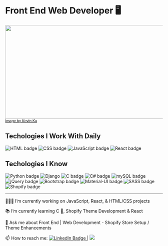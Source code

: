 <h1>Front End Web Developer 🖥</h1> 


<a href="https://lyolayale.github.io/portfolio/"><img src="https://images.unsplash.com/photo-1506452819137-0422416856b8?ixlib=rb-4.0.3&ixid=MnwxMjA3fDB8MHxzZWFyY2h8OTV8fHdlYiUyMGRldmVsb3BtZW50fGVufDB8fDB8fA%3D%3D&auto=format&fit=crop&w=800&q=60" style="height: 300px; width: 1200px; object-fit: cover"></a>
<small><a href="https://unsplash.com/@ikukevk">Image by Kevin Ku</a></small>

<h2>Techologies I Work With Daily</h2>
<p>
<img src="https://img.shields.io/badge/HTML5-E34F26?style=for-the-badge&logo=html5&logoColor=white" alt="HTML badge"/> 
<img src="https://img.shields.io/badge/CSS3-1572B6?style=for-the-badge&logo=css3&logoColor=white" alt="CSS badge"/> 
<img src="https://img.shields.io/badge/JavaScript-F7DF1E?style=for-the-badge&logo=javascript&logoColor=black" alt="JavaScript badge"/> 
<img src="https://img.shields.io/badge/React-20232A?style=for-the-badge&logo=react&logoColor=61DAFB" alt="React badge"/>
</p>

<h2>Techologies I Know</h2>
<p>
<img src="https://img.shields.io/badge/Python-3776AB?style=for-the-badge&logo=python&logoColor=white" alt="Python badge"/> 
<img src="https://img.shields.io/badge/Django-092E20?style=for-the-badge&logo=django&logoColor=white" alt="Django"/>  
<img src="https://img.shields.io/badge/C-00599C?style=for-the-badge&logo=c&logoColor=white" alt="C badge"/> 
<img src="https://img.shields.io/badge/C%23-239120?style=for-the-badge&logo=c-sharp&logoColor=white" alt="C# badge"/> 
<img src="https://img.shields.io/badge/MySQL-00000F?style=for-the-badge&logo=mysql&logoColor=white" alt="mySQL badge"/>    
<img src="https://img.shields.io/badge/jQuery-0769AD?style=for-the-badge&logo=jquery&logoColor=white" alt="jQuery badge"/>     
<img src="https://img.shields.io/badge/Bootstrap-563D7C?style=for-the-badge&logo=bootstrap&logoColor=white" alt="Bootstrap badge"/>
<img src="https://img.shields.io/badge/Material--UI-0081CB?style=for-the-badge&logo=material-ui&logoColor=white" alt="Material-UI badge"/>
<img src="https://img.shields.io/badge/Sass-CC6699?style=for-the-badge&logo=sass&logoColor=white" alt="SASS badge"/>
<img src="https://img.shields.io/badge/shopify-8DB543?style=for-the-badge&logo=Shopify&logoColor=white" alt="Shopify badge"/>
</p>


<hr/>

<p>🧑🏻‍💻 I’m currently working on JavaScript, React, & HTML/CSS projects</p>
<p>📚 I’m currently learning C 💾, Shopify Theme Development & React</p>
<p>💬 Ask me about Front End | Web Development - Shopify Store Setup / Theme Enhancements</p>
<p>📫 How to reach me: <a href="https://www.linkedin.com/in/eric-mckee-dev/">
    <img src="https://img.shields.io/badge/LinkedIn-blue?style=for-the-badge&logo=linkedin&logoColor=white" alt="LinkedIn Badge"/>
  </a> | <a href="https://lyolayale.github.io/portfolio/" target="_blank"> <img src="https://img.shields.io/badge/📂-PORTFOLIO-lightgrey alt="Portfolio badge"/></a></p>



